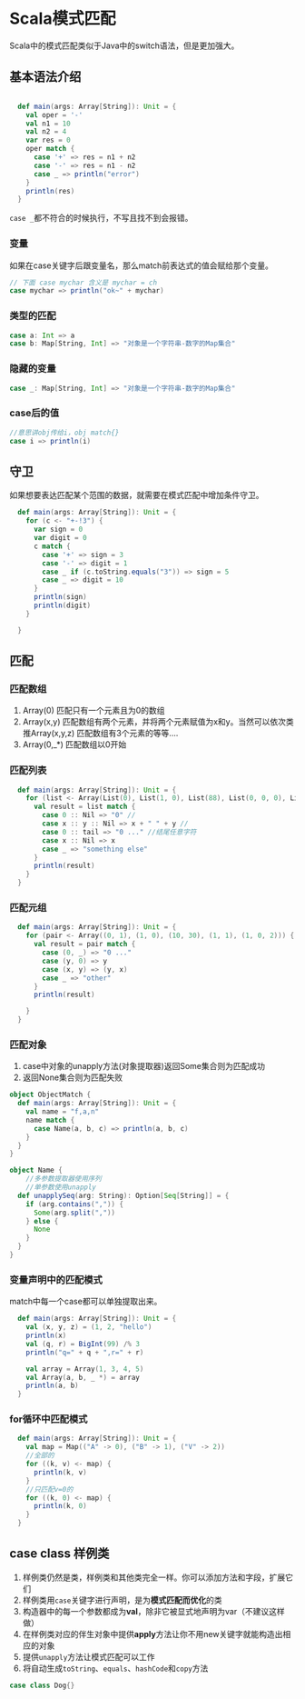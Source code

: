 # Scala模式匹配

Scala中的模式匹配类似于Java中的switch语法，但是更加强大。

## 基本语法介绍

```scala

  def main(args: Array[String]): Unit = {
    val oper = '-'
    val n1 = 10
    val n2 = 4
    var res = 0
    oper match {
      case '+' => res = n1 + n2
      case '-' => res = n1 - n2
      case _ => println("error")
    }
    println(res)
  }
```

`case _`都不符合的时候执行，不写且找不到会报错。

### 变量

如果在case关键字后跟变量名，那么match前表达式的值会赋给那个变量。

```scala
// 下面 case mychar 含义是 mychar = ch
case mychar => println("ok~" + mychar)
```

### 类型的匹配

```scala
case a: Int => a
case b: Map[String, Int] => "对象是一个字符串-数字的Map集合"
```

### 隐藏的变量

```scala
case _: Map[String, Int] => "对象是一个字符串-数字的Map集合"
```

### case后的值

```scala
//意思讲obj传给i，obj match{}
case i => println(i)
```

## 守卫

如果想要表达匹配某个范围的数据，就需要在模式匹配中增加条件守卫。

```scala
  def main(args: Array[String]): Unit = {
    for (c <- "+-!3") {
      var sign = 0
      var digit = 0
      c match {
        case '+' => sign = 3
        case '-' => digit = 1
        case _ if (c.toString.equals("3")) => sign = 5
        case _ => digit = 10
      }
      println(sign)
      println(digit)
    }

  }
```

## 匹配

### 匹配数组

1. Array(0) 匹配只有一个元素且为0的数组
2. Array(x,y) 匹配数组有两个元素，并将两个元素赋值为x和y。当然可以依次类推Array(x,y,z) 匹配数组有3个元素的等等....
3. Array(0,_*) 匹配数组以0开始

### 匹配列表

```scala
  def main(args: Array[String]): Unit = {
    for (list <- Array(List(0), List(1, 0), List(88), List(0, 0, 0), List(1, 0, 0))) {
      val result = list match {
        case 0 :: Nil => "0" //
        case x :: y :: Nil => x + " " + y //
        case 0 :: tail => "0 ..." //结尾任意字符
        case x :: Nil => x
        case _ => "something else"
      }
      println(result)
    }
  }
```

### 匹配元组

```scala
  def main(args: Array[String]): Unit = {
    for (pair <- Array((0, 1), (1, 0), (10, 30), (1, 1), (1, 0, 2))) {
      val result = pair match {
        case (0, _) => "0 ..."
        case (y, 0) => y
        case (x, y) => (y, x)
        case _ => "other"
      }
      println(result)

    }
  }
```

### 匹配对象

1. case中对象的unapply方法(对象提取器)返回Some集合则为匹配成功
2. 返回None集合则为匹配失败

```scala
object ObjectMatch {
  def main(args: Array[String]): Unit = {
    val name = "f,a,n"
    name match {
      case Name(a, b, c) => println(a, b, c)
    }
  }
}

object Name {
    //多参数提取器使用序列
    //单参数使用unapply
  def unapplySeq(arg: String): Option[Seq[String]] = {
    if (arg.contains(",")) {
      Some(arg.split(","))
    } else {
      None
    }
  }
}
```

### 变量声明中的匹配模式

match中每一个case都可以单独提取出来。

```scala
  def main(args: Array[String]): Unit = {
    val (x, y, z) = (1, 2, "hello")
    println(x)
    val (q, r) = BigInt(99) /% 3
    println("q=" + q + ",r=" + r)

    val array = Array(1, 3, 4, 5)
    val Array(a, b, _ *) = array
    println(a, b)
  }
```

### for循环中匹配模式

```scala
  def main(args: Array[String]): Unit = {
    val map = Map(("A" -> 0), ("B" -> 1), ("V" -> 2))
    //全部的
    for ((k, v) <- map) {
      println(k, v)
    }
    //只匹配v=0的
    for ((k, 0) <- map) {
      println(k, 0)
    }
  }
```

## case class 样例类

1. 样例类仍然是类，样例类和其他类完全一样。你可以添加方法和字段，扩展它们
2. 样例类用`case`关键字进行声明，是为**模式匹配而优化**的类
3. 构造器中的每一个参数都成为**val**，除非它被显式地声明为var（不建议这样做）
4. 在样例类对应的伴生对象中提供**apply**方法让你不用new关键字就能构造出相应的对象
5. 提供`unapply`方法让模式匹配可以工作
6. 将自动生成`toString`、`equals`、`hashCode`和`copy`方法

```scala
case class Dog{}
```

